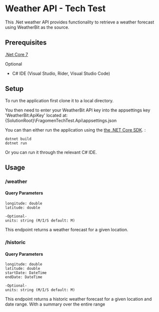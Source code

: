 
# Weather API - Tech Test

This .Net weather API provides functionality to retrieve a weather forecast using WeatherBit as the source. 

## Prerequisites

[.Net Core 7](https://dotnet.microsoft.com/en-us/download/dotnet/7.0)

Optional 
- C# IDE (Visual Studio, Rider, Visual Studio Code)

## Setup

To run the application first clone it to a local directory. 

You then need to enter your WeatherBit API key into the appsettings key 'WeatherBit:ApiKey' located at: {SolutionRoot}\FragomenTechTest.Api\appsettings.json 

You can than either run the application using the [the .NET Core SDK](https://www.microsoft.com/net/download). :

```console
dotnet build
dotnet run
```

Or you can run it through the relevant C# IDE.

## Usage

### /weather
#### Query Parameters

```console
longitude: double
latitude: double

-Optional-
units: string (M/I/S default: M)
```

This endpoint returns a weather forecast for a given location.

### /historic
#### Query Parameters

```console
longitude: double
latitude: double
startDate: DateTime
endDate: DateTime

-Optional-
units: string (M/I/S default: M)
```

This endpoint returns a historic weather forecast for a given location and date range. With a summary over the entire range
